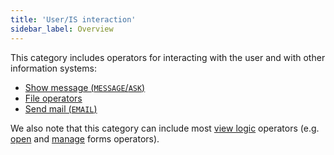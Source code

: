 ```yaml
---
title: 'User/IS interaction'
sidebar_label: Overview
---
```


This category includes operators for interacting with the user and with other information systems:

-   [Show message (`MESSAGE`/`ASK`)](Show_message_MESSAGE_ASK.md)
-   [File operators](File_operators.md)
-   [Send mail (`EMAIL`)](Send_mail_EMAIL.md)

We also note that this category can include most [view logic](View_logic.md) operators (e.g. [open](Open_form.md) and [manage](Form_operators.md) forms operators).
